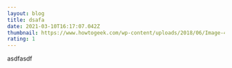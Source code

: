 ```yaml
---
layout: blog
title: dsafa
date: 2021-03-10T16:17:07.042Z
thumbnail: https://www.howtogeek.com/wp-content/uploads/2018/06/Image-4.png
rating: 1
---
```

asdfasdf